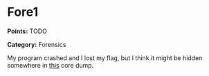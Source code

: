 # Fore1

**Points:** TODO

**Category:** Forensics

My program crashed and I lost my flag, but I think it might be hidden somewhere in <a href="https://github.com/cscosu/ctf0/raw/master/forensics/fore1/fore1.core">this</a> core dump.
